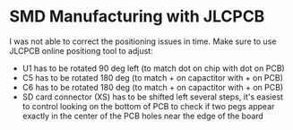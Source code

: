 
# SMD Manufacturing with JLCPCB

I was not able to correct the positioning issues in time. Make sure to use JLCPCB online positiong tool to adjust:

- U1 has to be rotated 90 deg left (to match dot on chip with dot on PCB)
- C5 has to be rotated 180 deg (to match + on capactitor with + on PCB)
- C6 has to be rotated 180 deg (to match + on capactitor with + on PCB)
- SD card connector (XS) has to be shifted left several steps, it's easiest to control looking on the bottom of PCB to check if two pegs appear exactly in the center of the PCB holes near the edge of the board
